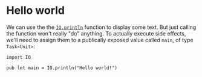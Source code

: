 # Hello world

We can use the the [`IO.println`](https://kestrel-module-docs.vercel.app/ascandone/kestrel_core/IO#println) function to display some text. But just calling the function won't really "do" anything. To actually execute side effects, we'll need to assign them to a publically exposed value called `main`, of type `Task<Unit>`:

```kestrel
import IO

pub let main = IO.println("Hello world!")
```

